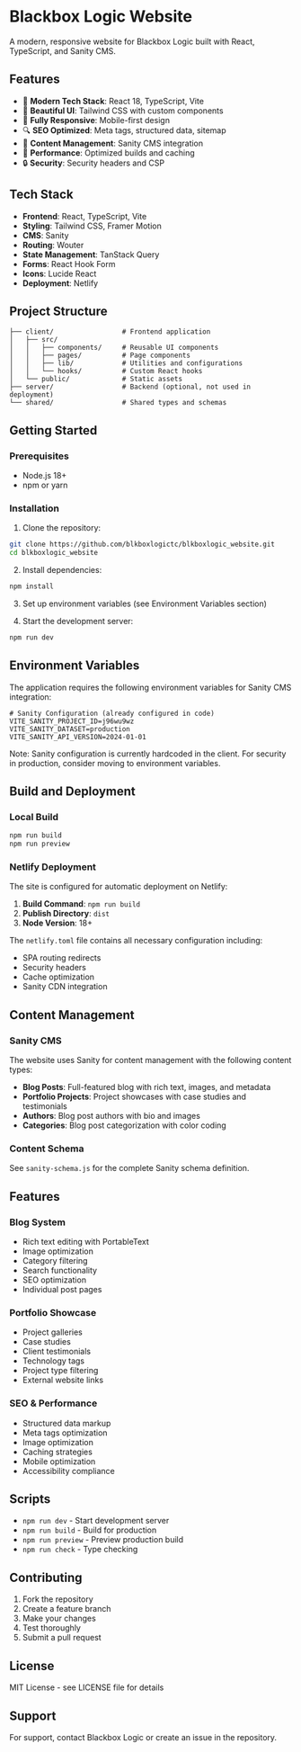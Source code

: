 # Blackbox Logic Website

A modern, responsive website for Blackbox Logic built with React, TypeScript, and Sanity CMS.

## Features

- 🚀 **Modern Tech Stack**: React 18, TypeScript, Vite
- 🎨 **Beautiful UI**: Tailwind CSS with custom components
- 📱 **Fully Responsive**: Mobile-first design
- 🔍 **SEO Optimized**: Meta tags, structured data, sitemap
- 📝 **Content Management**: Sanity CMS integration
- 🎯 **Performance**: Optimized builds and caching
- 🔒 **Security**: Security headers and CSP

## Tech Stack

- **Frontend**: React, TypeScript, Vite
- **Styling**: Tailwind CSS, Framer Motion
- **CMS**: Sanity
- **Routing**: Wouter
- **State Management**: TanStack Query
- **Forms**: React Hook Form
- **Icons**: Lucide React
- **Deployment**: Netlify

## Project Structure

```
├── client/                 # Frontend application
│   ├── src/
│   │   ├── components/     # Reusable UI components
│   │   ├── pages/          # Page components
│   │   ├── lib/            # Utilities and configurations
│   │   └── hooks/          # Custom React hooks
│   └── public/             # Static assets
├── server/                 # Backend (optional, not used in deployment)
└── shared/                 # Shared types and schemas
```

## Getting Started

### Prerequisites

- Node.js 18+ 
- npm or yarn

### Installation

1. Clone the repository:
```bash
git clone https://github.com/blkboxlogictc/blkboxlogic_website.git
cd blkboxlogic_website
```

2. Install dependencies:
```bash
npm install
```

3. Set up environment variables (see Environment Variables section)

4. Start the development server:
```bash
npm run dev
```

## Environment Variables

The application requires the following environment variables for Sanity CMS integration:

```env
# Sanity Configuration (already configured in code)
VITE_SANITY_PROJECT_ID=j96wu9wz
VITE_SANITY_DATASET=production
VITE_SANITY_API_VERSION=2024-01-01
```

Note: Sanity configuration is currently hardcoded in the client. For security in production, consider moving to environment variables.

## Build and Deployment

### Local Build

```bash
npm run build
npm run preview
```

### Netlify Deployment

The site is configured for automatic deployment on Netlify:

1. **Build Command**: `npm run build`
2. **Publish Directory**: `dist`
3. **Node Version**: 18+

The `netlify.toml` file contains all necessary configuration including:
- SPA routing redirects
- Security headers
- Cache optimization
- Sanity CDN integration

## Content Management

### Sanity CMS

The website uses Sanity for content management with the following content types:

- **Blog Posts**: Full-featured blog with rich text, images, and metadata
- **Portfolio Projects**: Project showcases with case studies and testimonials
- **Authors**: Blog post authors with bio and images
- **Categories**: Blog post categorization with color coding

### Content Schema

See `sanity-schema.js` for the complete Sanity schema definition.

## Features

### Blog System
- Rich text editing with PortableText
- Image optimization
- Category filtering
- Search functionality
- SEO optimization
- Individual post pages

### Portfolio Showcase
- Project galleries
- Case studies
- Client testimonials
- Technology tags
- Project type filtering
- External website links

### SEO & Performance
- Structured data markup
- Meta tags optimization
- Image optimization
- Caching strategies
- Mobile optimization
- Accessibility compliance

## Scripts

- `npm run dev` - Start development server
- `npm run build` - Build for production
- `npm run preview` - Preview production build
- `npm run check` - Type checking

## Contributing

1. Fork the repository
2. Create a feature branch
3. Make your changes
4. Test thoroughly
5. Submit a pull request

## License

MIT License - see LICENSE file for details

## Support

For support, contact Blackbox Logic or create an issue in the repository.